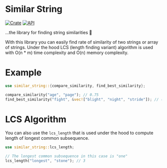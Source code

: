 # Similar String
[![Crate](https://img.shields.io/crates/v/similar-string.svg)](https://crates.io/crates/similar-string)
[![API](https://docs.rs/rand/badge.svg)](https://docs.rs/similar-string/)

...the library for finding string similarities 🔎
 
With this library you can easily find rate of similarity of two strings or array of strings.
Under the hood LCS (length finding variant) algorithm is used with O(n * m) time complexity and O(n) memory complexity.

# Example
```rust
use similar_string::{compare_similarity, find_best_similarity};

compare_similarity("age", "page"); // 0.75
find_best_similarity("fight", &vec!["blight", "night", "stride"]); // ("night", 0.8)
```

# LCS Algorithm

You can also use the `lcs_length` that is used under the hood to compute length of longest common subsequence.

```rust
use similar_string::lcs_length;

// The longest common subsequence in this case is "one"
lcs_length("longest", "stone"); // 3
```